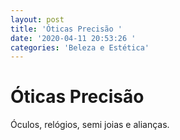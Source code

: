 ```yaml
---
layout: post
title: 'Óticas Precisão '
date: '2020-04-11 20:53:26 '
categories: 'Beleza e Estética'
---
```


# Óticas Precisão 

Óculos, relógios, semi joias e alianças. 
